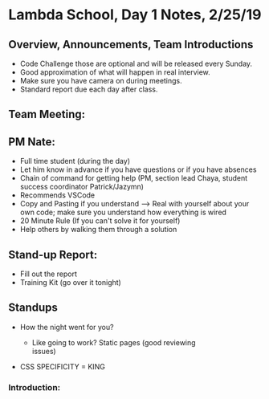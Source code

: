 # Lambda School, Day 1 Notes, 2/25/19

## Overview, Announcements, Team Introductions
- Code Challenge those are optional and will be released every Sunday.
- Good approximation of what will happen in real interview.
- Make sure you have camera on during meetings.
- Standard report due each day after class.


## Team Meeting:

## PM Nate:
- Full time student (during the day)
- Let him know in advance if you have questions or if you have absences
- Chain of command for getting help (PM, section lead Chaya, student success coordinator Patrick/Jazymn)
- Recommends VSCode
- Copy and Pasting if you understand --> Real with yourself about your own code; make sure you understand how everything is wired
- 20 Minute Rule (If you can't solve it for yourself)
- Help others by walking them through a solution

## Stand-up Report:
- Fill out the report
- Training Kit (go over it tonight)

## Standups
- How the night went for you?
  - Like going to work? Static pages (good reviewing <div> issues)

- CSS SPECIFICITY = KING 


### Introduction:
